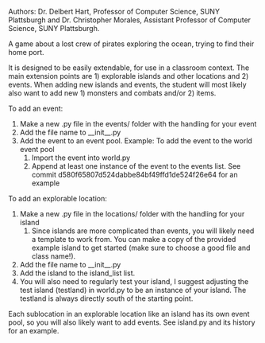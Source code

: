 Authors: Dr. Delbert Hart, Professor of Computer Science, SUNY Plattsburgh and Dr. Christopher Morales, Assistant Professor of Computer Science, SUNY Plattsburgh.

A game about a lost crew of pirates exploring the ocean, trying to find their home port.

It is designed to be easily extendable, for use in a classroom context. The main extension points are 1) explorable islands and other locations and 2) events. When adding new islands and events, the student will most likely also want to add new 1) monsters and combats and/or 2) items.

To add an event:
1) Make a new .py file in the events/ folder with the handling for your event
2) Add the file name to \_\_init__.py
4) Add the event to an event pool.
   Example: To add the event to the world event pool
   1) Import the event into world.py
   2) Append at least one instance of the event to the events list.
   See commit d580f65807d524dabbe84bf49ffd1de524f26e64 for an example

To add an explorable location:
1) Make a new .py file in the locations/ folder with the handling for your island
   1) Since islands are more complicated than events, you will likely need a template to work from. You can make a copy of the provided example island to get started (make sure to choose a good file and class name!).
2) Add the file name to \_\_init__.py
4) Add the island to the island_list list.
5) You will also need to regularly test your island, I suggest adjusting the test island (testland) in world.py to be an instance of your island. The testland is always directly south of the starting point. 

Each sublocation in an explorable location like an island has its own event pool, so you will also likely want to add events. See island.py and its history for an example.
